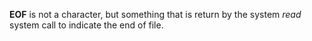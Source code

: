 **EOF** is not a character, but something that is return by the system *read*
system call to indicate the end of file.

